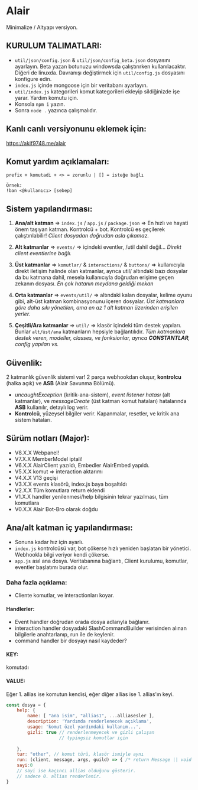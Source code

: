 # Alair
Minimalize / Altyapı versiyon.

## KURULUM TALIMATLARI:
- `util/json/config.json` & `util/json/config_beta.json` dosyasını ayarlayın. Beta yazan botunuzu windowsda çalıştırırken kullanılacaktır. Diğeri de linuxda. Davranışı değiştirmek için `util/config.js` dosyasını konfigure edin.
- `index.js` içinde mongoose için bir veritabanı ayarlayın.
- `util/index.js` kategorileri komut kategorileri ekleyip sildiğinizde işe yarar. Yardım komutu için.
- Konsola `npm i` yazın.
- Sonra `node .` yazınca çalışmalıdır.

## Kanlı canlı versiyonunu eklemek için:
https://akif9748.me/alair

## Komut yardım açıklamaları:
```
prefix + komutadi + <> = zorunlu | [] = isteğe bağlı

Örnek:
!ban <@kullanıcı> [sebep]
```

## Sistem yapılandırması:

1. **Ana/alt katman** => `index.js` / `app.js` / `package.json` => En hızlı ve hayati önem taşıyan katman. Kontrolcü + bot.
Kontrolcü es geçilerek çalıştırılabilir! *Client dosyadan doğrudan asla çıkamaz.*

2. **Alt katmanlar** => `events/` => içindeki eventler, /util dahil değil... *Direkt client eventlerine bağlı.*

3. **Üst katmanlar** => `komutlar/` & `interactions/` & `buttons/` => kullanıcıyla direkt iletişim halinde olan katmanlar, 
ayrıca util/ altındaki bazı dosyalar da bu katmana dahil, mesela kullanıcıyla doğrudan erişime geçen zekanın dosyası. *En çok hatanın meydana geldiği mekan*

4. **Orta katmanlar** => `events/util/` => altındaki kalan dosyalar, kelime oyunu gibi, alt-üst katman kombinasyonunu içeren dosyalar. *Üst katmanlara göre daha sıkı yönetilen, ama en az 1 alt katman üzerinden erişilen yerler.*

5. **Çeşitli/Ara katmanlar** => `util/` => klasör içindeki tüm destek yapıları. Bunlar `alt/üst/ana` katmanların hepsiyle bağlantılıdır. *Tüm katmanlara destek veren, modeller, classes, ve fonksionlar, ayrıca **CONSTANTLAR**, config yapıları vs.*

## Güvenlik:
2 katmanlık güvenlik sistemi var! 2 parça webhookdan oluşur, **kontrolcu** (halka açık) ve **ASB** (Alair Savunma Bölümü).
- *uncaughtException* (kritik-ana-sistem), *event listener hatası* (alt katmanlar), ve *messageCreate* (üst katman komut hataları) hatalarında **ASB** kullanılır, detaylı log verir.
- **Kontrolcü**, yüzeysel bilgiler verir. Kapanmalar, resetler, ve kritik ana sistem hataları.

## Sürüm notları (Major):
- V8.X.X Webpanel!
- V7.X.X MemberModel iptali!
- V6.X.X AlairClient yazıldı, Embedler AlairEmbed yapıldı.
- V5.X.X komut => interaction aktarımı
- V4.X.X V13 geçişi
- V3.X.X events klasörü, index.js baya boşaltıldı
- V2.X.X Tüm komutlara return eklendi
- V1.X.X handler yenilenmesi/help bilgisinin tekrar yazılması, tüm komutlara
- V0.X.X Alair Bot-Bro olarak doğdu


## Ana/alt katman iç yapılandırması:
- Sonuna kadar hız için ayarlı.
- `index.js` kontrolcüsü var, bot çökerse hızlı yeniden başlatan bir yönetici. Webhookla bilgi veriyor kendi çökerse.
- `app.js` asıl ana dosya. Veritabanına bağlantı, Client kurulumu, komutlar, eventler başlatımı burada olur.
### **Daha fazla açıklama:**
- Cliente komutlar, ve interactionları koyar. 

#### **Handlerler:**
- Event handler doğrudan orada dosya adlarıyla bağlanır.
- interaction handler dosyadaki SlashCommandBuilder verisinden alınan bilgilerle anahtarlanıp, run ile de keylenir.
- command handler bir dosyayı nasıl kaydeder?
#### KEY:
komutadı
#### VALUE:
Eğer 1. allias ise komutun kendisi, eğer diğer allias ise 1. allias'ın keyi.
```js
const dosya = { 
    help: { 
        name: [ "ana isim", "allias1", ...alliasesler ],
        description: 'Yardımda renderlenecek açıklama',
        usage: 'komut özel yardımdaki kullanım...',
        gizli: true // renderlenmeyecek ve gizli çalışan
                    // typingsiz komutlar için
        
    },
    tur: "other", // komut türü, klasör ismiyle aynı
    run: (client, message, args, guild) => { /* return Message || void */ },
    sayi:0
    // sayi ise kaçıncı allias olduğunu gösterir.
    // sadece 0. allias renderlenir. 
}
```

